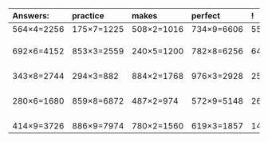 | Answers: | practice | makes | perfect | ! |
| :--- | :--- | :--- | :--- | :--- |
| 564×4=2256 | 175×7=1225 | 508×2=1016 | 734×9=6606 | 556×6=3336 | 
|   |   |   |   |   | 
|   |   |   |   |   | 
|   |   |   |   |   | 
| 692×6=4152 | 853×3=2559 | 240×5=1200 | 782×8=6256 | 641×9=5769 | 
|   |   |   |   |   | 
|   |   |   |   |   | 
|   |   |   |   |   | 
|   |   |   |   |   | 
| 343×8=2744 | 294×3=882 | 884×2=1768 | 976×3=2928 | 259×5=1295 | 
|   |   |   |   |   | 
|   |   |   |   |   | 
|   |   |   |   |   | 
|   |   |   |   |   | 
| 280×6=1680 | 859×8=6872 | 487×2=974 | 572×9=5148 | 269×2=538 | 
|   |   |   |   |   | 
|   |   |   |   |   | 
|   |   |   |   |   | 
|   |   |   |   |   | 
| 414×9=3726 | 886×9=7974 | 780×2=1560 | 619×3=1857 | 142×3=426 | 
